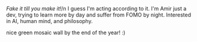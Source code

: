 *Fake it till you make it!*/n 
I guess I'm acting according to it. 
I'm Amir just a dev, trying to learn more by day and suffer from FOMO by night.
Interested in AI, human mind, and philosophy.

nice green mosaic wall by the end of the year! :)
